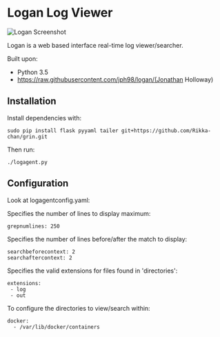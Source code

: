 Logan Log Viewer
================

![Logan Screenshot](https://raw.githubusercontent.com/jph98/logan/master/logan.png)

Logan is a web based interface real-time log viewer/searcher.

Built upon:
* Python 3.5
* https://raw.githubusercontent.com/jph98/logan/(Jonathan Holloway)

Installation
------------

Install dependencies with:

    sudo pip install flask pyyaml tailer git+https://github.com/Rikka-chan/grin.git
    
Then run:

    ./logagent.py

Configuration
-------------

Look at logagentconfig.yaml:

Specifies the number of lines to display maximum:

    grepnumlines: 250
    
Specifies the number of lines before/after the match to display:

    searchbeforecontext: 2
    searchaftercontext: 2

Specifies the valid extensions for files found in 'directories':

    extensions:
     - log
     - out

To configure the directories to view/search within:

    docker:
      - /var/lib/docker/containers

